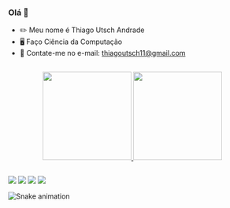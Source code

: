 ### Olá 👋

- ✏️ Meu nome é Thiago Utsch Andrade
- 🖥️ Faço Ciência da Computação 
- 💬 Contate-me no e-mail: thiagoutsch11@gmail.com

##

<div align="center">
  <a href="https://github.com/thiagoutsch">
  <img height="180em" src="https://github-readme-stats.vercel.app/api?username=thiagoutsch&show_icons=true&theme=dark&include_all_commits=true&count_private=true"/>
  <img height="180em" src="https://github-readme-stats.vercel.app/api/top-langs/?username=thiagoutsch&layout=compact&langs_count=7&theme=dark"/>
</div>
  
  ##
  
 <div> 
  <a href="https://instagram.com/_thiagoutsch" target="_blank"><img src="https://img.shields.io/badge/-Instagram-%23E4405F?style=for-the-badge&logo=instagram&logoColor=white" target="_blank"></a>
 	<a href="https://www.twitch.tv/thiagoutsch" target="_blank"><img src="https://img.shields.io/badge/Twitch-9146FF?style=for-the-badge&logo=twitch&logoColor=white" target="_blank"></a>
  <a href = "mailto:thiagoutsch11@gmail.com"><img src="https://img.shields.io/badge/-Gmail-%23333?style=for-the-badge&logo=gmail&logoColor=white" target="_blank"></a>
  <a href="https://www.linkedin.com/in/thiago-utsch-andrade-84a588209/" target="_blank"><img src="https://img.shields.io/badge/-LinkedIn-%230077B5?style=for-the-badge&logo=linkedin&logoColor=white" target="_blank"></a> 
 
  ![Snake animation](https://github.com/thiagoutsch/thiagoutsch/blob/output/github-contribution-grid-snake.svg)
</div>
